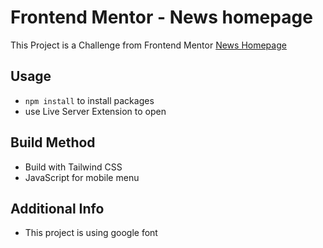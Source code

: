 # Frontend Mentor - News homepage

This Project is a Challenge from Frontend Mentor
[News Homepage](https://www.frontendmentor.io/challenges/news-homepage-H6SWTa1MFl)

## Usage

- `npm install` to install packages
- use Live Server Extension to open

## Build Method

- Build with Tailwind CSS
- JavaScript for mobile menu

## Additional Info

- This project is using google font
